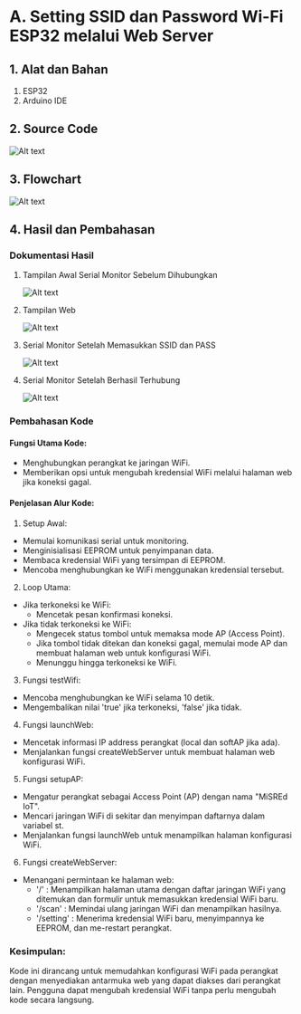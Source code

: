 # A. Setting SSID dan Password Wi-Fi ESP32 melalui Web Server

## 1. Alat dan Bahan
1) ESP32
2) Arduino IDE

## 2. Source Code
![Alt text](<../../src/4_a/Penjelasan Kode.jpeg>)

## 3. Flowchart
![Alt text](<../../src/4_a/Flow Chart.png>)


## 4. Hasil dan Pembahasan
### Dokumentasi Hasil
1. Tampilan Awal Serial Monitor Sebelum Dihubungkan

   ![Alt text](<../../src/4_a/1. Tampilan Awal Serial Monitor Sebelum Dihubungkan.jpeg>)
2. Tampilan Web
   
   ![Alt text](<../../src/4_a/2. tampilan web.jpeg>)
3. Serial Monitor Setelah Memasukkan SSID dan PASS
   
   ![Alt text](<../../src/4_a/3. serial monitor setelah memasukan ssid dan pass.jpeg>)
4. Serial Monitor Setelah Berhasil Terhubung
   
   ![Alt text](<../../src/4_a/4. Serial Monitor Setelah Berhasil Terhubung.jpeg>)

### Pembahasan Kode
#### **Fungsi Utama Kode:**

  * Menghubungkan perangkat ke jaringan WiFi.
  * Memberikan opsi untuk mengubah kredensial WiFi melalui halaman web jika koneksi gagal.

#### **Penjelasan Alur Kode:**
  1. Setup Awal:
  * Memulai komunikasi serial untuk monitoring.
  * Menginisialisasi EEPROM untuk penyimpanan data.
  * Membaca kredensial WiFi yang tersimpan di EEPROM.
  * Mencoba menghubungkan ke WiFi menggunakan kredensial tersebut.

  2. Loop Utama:
  * Jika terkoneksi ke WiFi:
    * Mencetak pesan konfirmasi koneksi.
  * Jika tidak terkoneksi ke WiFi:
    * Mengecek status tombol untuk memaksa mode AP (Access Point).
    * Jika tombol tidak ditekan dan koneksi gagal, memulai mode AP dan membuat halaman web untuk konfigurasi WiFi.
    * Menunggu hingga terkoneksi ke WiFi.

  3. Fungsi testWifi:
  * Mencoba menghubungkan ke WiFi selama 10 detik.
  * Mengembalikan nilai 'true' jika terkoneksi, 'false' jika tidak.

  4. Fungsi launchWeb:
  * Mencetak informasi IP address perangkat (local dan softAP jika ada).
  * Menjalankan fungsi createWebServer untuk membuat halaman web konfigurasi WiFi.

  5. Fungsi setupAP:
  * Mengatur perangkat sebagai Access Point (AP) dengan nama "MiSREd IoT".
  * Mencari jaringan WiFi di sekitar dan menyimpan daftarnya dalam variabel st.
  * Menjalankan fungsi launchWeb untuk menampilkan halaman konfigurasi WiFi.

  6. Fungsi createWebServer:
  * Menangani permintaan ke halaman web:
    * '/' : Menampilkan halaman utama dengan daftar jaringan WiFi yang ditemukan dan formulir untuk memasukkan kredensial WiFi baru.
    * '/scan' : Memindai ulang jaringan WiFi dan menampilkan hasilnya.
    * '/setting' : Menerima kredensial WiFi baru, menyimpannya ke EEPROM, dan me-restart perangkat.
  
### Kesimpulan:
Kode ini dirancang untuk memudahkan konfigurasi WiFi pada perangkat dengan menyediakan antarmuka web yang dapat diakses dari perangkat lain. Pengguna dapat mengubah kredensial WiFi tanpa perlu mengubah kode secara langsung.